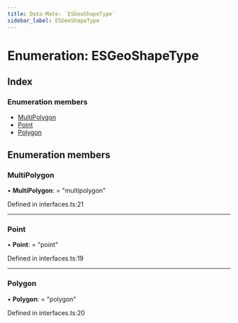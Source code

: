 ```yaml
---
title: Data-Mate: `ESGeoShapeType`
sidebar_label: ESGeoShapeType
---
```


# Enumeration: ESGeoShapeType

## Index

### Enumeration members

* [MultiPolygon](esgeoshapetype.md#multipolygon)
* [Point](esgeoshapetype.md#point)
* [Polygon](esgeoshapetype.md#polygon)

## Enumeration members

###  MultiPolygon

• **MultiPolygon**: = "multipolygon"

Defined in interfaces.ts:21

___

###  Point

• **Point**: = "point"

Defined in interfaces.ts:19

___

###  Polygon

• **Polygon**: = "polygon"

Defined in interfaces.ts:20
